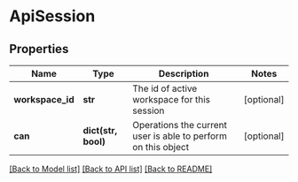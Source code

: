 # ApiSession

## Properties
Name | Type | Description | Notes
------------ | ------------- | ------------- | -------------
**workspace_id** | **str** | The id of active workspace for this session | [optional] 
**can** | **dict(str, bool)** | Operations the current user is able to perform on this object | [optional] 

[[Back to Model list]](../README.md#documentation-for-models) [[Back to API list]](../README.md#documentation-for-api-endpoints) [[Back to README]](../README.md)


